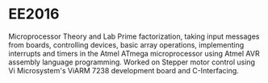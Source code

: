 # EE2016
Microprocessor Theory and Lab
Prime factorization, taking input messages from boards, controlling devices, basic array operations, implementing interrupts and timers in the Atmel ATmega microprocessor using Atmel AVR assembly language programming. Worked on Stepper motor control using Vi Microsystem's ViARM 7238 development board and C-Interfacing.
